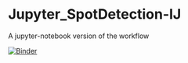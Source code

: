 # Jupyter_SpotDetection-IJ
A jupyter-notebook version of the workflow

[![Binder](https://mybinder.org/badge_logo.svg)](https://mybinder.org/v2/gh/Neubias-WG5/Jupyter_SpotDetection-IJ.git/v1.1?filepath=2d-spot-detection-ij.ipynb)
